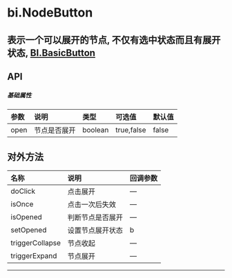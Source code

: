 # bi.NodeButton

## 表示一个可以展开的节点, 不仅有选中状态而且有展开状态, [BI.BasicButton](/core/basic_button.md)


## API
##### 基础属性
| 参数    | 说明           | 类型  | 可选值 | 默认值
| :------ |:-------------  | :-----| :----|:----
| open | 节点是否展开 | boolean | true,false | false |


## 对外方法
| 名称     | 说明                           |  回调参数     
| :------ |:-------------                  | :-----   
| doClick | 点击展开| —
| isOnce | 点击一次后失效 | —
| isOpened | 判断节点是否展开| —
| setOpened | 设置节点展开状态| b
| triggerCollapse | 节点收起 | —
| triggerExpand | 节点展开| —




---


